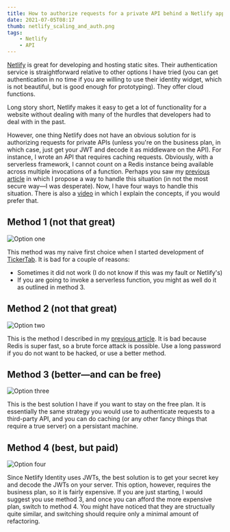 ```yaml
---
title: How to authorize requests for a private API behind a Netlify app
date: 2021-07-05T08:17
thumb: netlify_scaling_and_auth.png
tags: 
    - Netlify
    - API
---
```


[Netlify](https://www.netlify.com/) is great for developing and hosting static sites. Their authentication service is straightforward relative to other options I have tried (you can get authentication in no time if you are willing to use their identity widget, which is not beautiful, but is good enough for prototyping). They offer cloud functions.

Long story short, Netlify makes it easy to get a lot of functionality for a website without dealing with many of the hurdles that developers had to deal with in the past.

However, one thing Netlify does not have an obvious solution for is authorizing requests for private APIs (unless you're on the business plan, in which case, just get your JWT and decode it as middleware on the API). For instance, I wrote an API that requires caching requests. Obviously, with a serverless framework, I cannot count on a Redis instance being available across multiple invocations of a function. Perhaps you saw my [previous article](/how-to-deploy-a-redis-instance) in which I propose a way to handle this situation (in not the most secure way—I was desperate). Now, I have four ways to handle this situation. There is also a [video](https://youtu.be/BxCbAXpgGVk) in which I explain the concepts, if you would prefer that.

## Method 1 (not that great)

![Option one](/assets/img/netlify_cache_1.png "Serverless function to decode JWT")

This method was my naive first choice when I started development of [TickerTab](https://tickertab.io/). It is bad for a couple of reasons:
 - Sometimes it did not work (I do not know if this was my fault or Netlify's)
 - If you are going to invoke a serverless function, you might as well do it as outlined in method 3.


## Method 2 (not that great)

![Option two](/assets/img/netlify_cache_2.png "Open cache")

This is the method I described in my [previous article](/how-to-deploy-a-redis-instance). It is bad because Redis is super fast, so a brute force attack is possible. Use a long password if you do not want to be hacked, or use a better method.


## Method 3 (better—and can be free)

![Option three](/assets/img/netlify_cache_3.png "Forward requests through serverless function")

This is the best solution I have if you want to stay on the free plan. It is essentially the same strategy you would use to authenticate requests to a third-party API, and you can do caching (or any other fancy things that require a true server) on a persistant machine.


## Method 4 (best, but paid)

![Option four](/assets/img/netlify_cache_4.png "Get the business plan")

Since Netlify Identity uses JWTs, the best solution is to get your secret key and decode the JWTs on your server. This option, however, requires the business plan, so it is fairly expensive. If you are just starting, I would suggest you use method 3, and once you can afford the more expensive plan, switch to method 4. You might have noticed that they are structually quite similar, and switching should require only a minimal amount of refactoring.